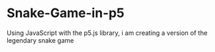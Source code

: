 # Snake-Game-in-p5
Using JavaScript with the p5.js library, i am creating a version of the legendary snake game
